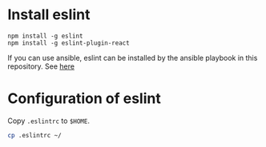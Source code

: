 # Install eslint

```
npm install -g eslint
npm install -g eslint-plugin-react
```

If you can use ansible, eslint can be installed by the ansible playbook in this repository.
See [here](../ansible)

# Configuration of eslint

Copy `.eslintrc` to `$HOME`.

```bash
cp .eslintrc ~/
```
